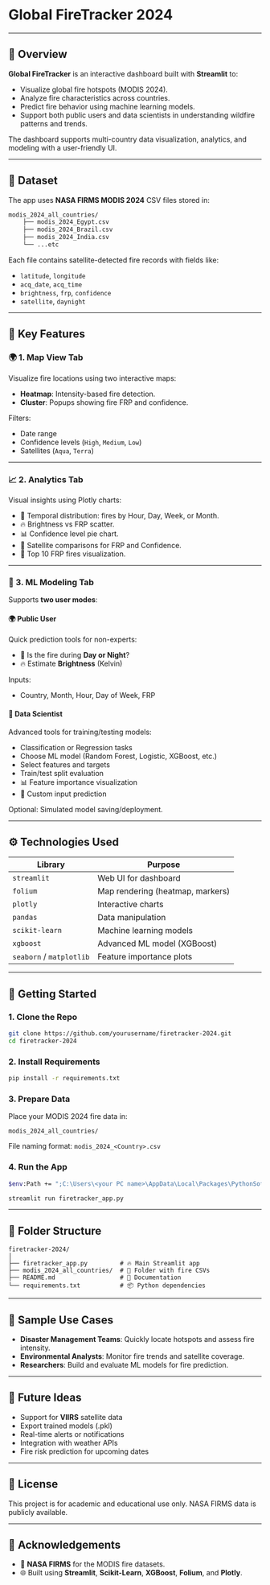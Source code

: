 
# Global FireTracker 2024


---

## 📌 Overview

**Global FireTracker** is an interactive dashboard built with **Streamlit** to:
- Visualize global fire hotspots (MODIS 2024).
- Analyze fire characteristics across countries.
- Predict fire behavior using machine learning models.
- Support both public users and data scientists in understanding wildfire patterns and trends.

The dashboard supports multi-country data visualization, analytics, and modeling with a user-friendly UI.

---

## 📁 Dataset

The app uses **NASA FIRMS MODIS 2024** CSV files stored in:

```bash
modis_2024_all_countries/
    ├── modis_2024_Egypt.csv
    ├── modis_2024_Brazil.csv
    ├── modis_2024_India.csv
    └── ...etc
```

Each file contains satellite-detected fire records with fields like:
- `latitude`, `longitude`
- `acq_date`, `acq_time`
- `brightness`, `frp`, `confidence`
- `satellite`, `daynight`

---

## 🧠 Key Features

### 🌍 1. **Map View Tab**
Visualize fire locations using two interactive maps:
- **Heatmap**: Intensity-based fire detection.
- **Cluster**: Popups showing fire FRP and confidence.

Filters:
- Date range
- Confidence levels (`High`, `Medium`, `Low`)
- Satellites (`Aqua`, `Terra`)

---

### 📈 2. **Analytics Tab**
Visual insights using Plotly charts:
- 🔄 Temporal distribution: fires by Hour, Day, Week, or Month.
- 🔥 Brightness vs FRP scatter.
- 📊 Confidence level pie chart.
- 📡 Satellite comparisons for FRP and Confidence.
- 🚀 Top 10 FRP fires visualization.

---

### 🤖 3. **ML Modeling Tab**

Supports **two user modes**:
#### 🌍 Public User
Quick prediction tools for non-experts:
- 🔆 Is the fire during **Day or Night**?
- 🔥 Estimate **Brightness** (Kelvin)

Inputs:
- Country, Month, Hour, Day of Week, FRP

#### 🔬 Data Scientist
Advanced tools for training/testing models:
- Classification or Regression tasks
- Choose ML model (Random Forest, Logistic, XGBoost, etc.)
- Select features and targets
- Train/test split evaluation
- 📊 Feature importance visualization
- 📌 Custom input prediction

Optional: Simulated model saving/deployment.

---

## ⚙️ Technologies Used

| Library        | Purpose                               |
|----------------|----------------------------------------|
| `streamlit`    | Web UI for dashboard                   |
| `folium`       | Map rendering (heatmap, markers)       |
| `plotly`       | Interactive charts                     |
| `pandas`       | Data manipulation                      |
| `scikit-learn` | Machine learning models                |
| `xgboost`      | Advanced ML model (XGBoost)            |
| `seaborn` / `matplotlib` | Feature importance plots     |

---

## 🏁 Getting Started

### 1. Clone the Repo

```bash
git clone https://github.com/yourusername/firetracker-2024.git
cd firetracker-2024
```

### 2. Install Requirements

```bash
pip install -r requirements.txt
```

### 3. Prepare Data

Place your MODIS 2024 fire data in:

```
modis_2024_all_countries/
```

File naming format: `modis_2024_<Country>.csv`

### 4. Run the App

```bash
$env:Path += ";C:\Users\<your PC name>\AppData\Local\Packages\PythonSoftwareFoundation.Python.3.13_qbz5n2kfra8p0\LocalCache\local-packages\Python313\Scripts"

streamlit run firetracker_app.py
```

---

## 📁 Folder Structure

```
firetracker-2024/
│
├── firetracker_app.py         # 🔥 Main Streamlit app
├── modis_2024_all_countries/  # 📁 Folder with fire CSVs
├── README.md                  # 📘 Documentation
└── requirements.txt           # 📦 Python dependencies
```

---

## 🧪 Sample Use Cases

- **Disaster Management Teams**: Quickly locate hotspots and assess fire intensity.
- **Environmental Analysts**: Monitor fire trends and satellite coverage.
- **Researchers**: Build and evaluate ML models for fire prediction.

---

## 📌 Future Ideas

- Support for **VIIRS** satellite data
- Export trained models (.pkl)
- Real-time alerts or notifications
- Integration with weather APIs
- Fire risk prediction for upcoming dates

---

## 📄 License

This project is for academic and educational use only. NASA FIRMS data is publicly available.

---

## 🤝 Acknowledgements

- 🔭 **NASA FIRMS** for the MODIS fire datasets.
- 🌐 Built using **Streamlit**, **Scikit-Learn**, **XGBoost**, **Folium**, and **Plotly**.
